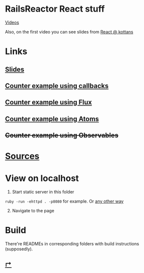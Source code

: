 ---
---

RailsReactor React stuff
=======================

[Videos](https://www.youtube.com/playlist?list=PLr1siHsWN79A_U2x5H_G1ohhUr1okt3nc)

Also, on the first video you can see slides from [React @ kottans](http://kottans.org/js-slides/react/)

Links
=====

[Slides](react-102-slides)
--------------------------

[Counter example using callbacks](react-callbacks)
--------------------------------------------------

[Counter example using Flux](react-flux)
----------------------------------------

[Counter example using Atoms](react-cursors)
-------------------------------

~~Counter example using Observables~~
-------------------------------------

[Sources](https://github.com/sudodoki/slides/tree/gh-pages/react-102)
=====================================================================

View on localhost
==================

1. Start static server in this folder

`ruby -run -ehttpd . -p8080` for example. Or [any other way](https://gist.github.com/willurd/5720255)

2. Navigate to the page

Build
=====

There're READMEs in corresponding folders with build instructions (supposedly).

## [↱](../)